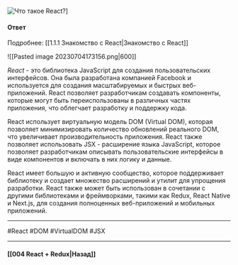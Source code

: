 ![Что такое React?](https://youtu.be/7TvS0iKR3_c?t=638)]

#### Ответ

Подробнее: [[1.1.1 Знакомство с React|Знакомство с React]]

![[Pasted image 20230704173156.png|600]]

*React* - это библиотека JavaScript для создания пользовательских интерфейсов. Она была разработана компанией Facebook и используется для создания масштабируемых и быстрых веб-приложений. React позволяет разработчикам создавать компоненты, которые могут быть переиспользованы в различных частях приложения, что облегчает разработку и поддержку кода.

React использует виртуальную модель DOM (Virtual DOM), которая позволяет минимизировать количество обновлений реального DOM, что увеличивает производительность приложения. React также позволяет использовать JSX - расширение языка JavaScript, которое позволяет разработчикам описывать пользовательские интерфейсы в виде компонентов и включать в них логику и данные.

React имеет большую и активную сообщество, которое поддерживает библиотеку и создает множество расширений и утилит для упрощения разработки. React также может быть использован в сочетании с другими библиотеками и фреймворками, такими как Redux, React Native и Next.js, для создания полноценных веб-приложений и мобильных приложений.

____
#React #DOM #VirtualDOM #JSX

____

#### [[004 React + Redux|Назад]]